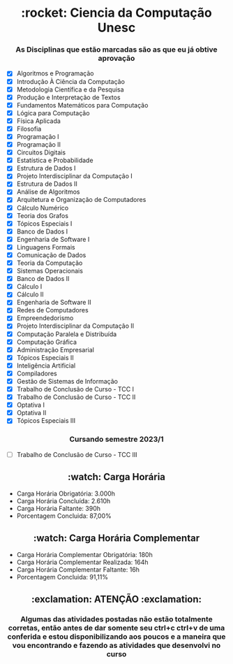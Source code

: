 <h1 align="center">
    :rocket: Ciencia da Computação Unesc
</h1>

<h3 align="center">
 As Disciplinas que estão marcadas são as que eu já obtive aprovação
</h3>

- [X] Algoritmos e Programação
- [X] Introdução À Ciência da Computação
- [X] Metodologia Científica e da Pesquisa
- [X] Produção e Interpretação de Textos
- [X] Fundamentos Matemáticos para Computação
- [X] Lógica para Computação
- [X] Física Aplicada
- [X] Filosofia
- [X] Programação I
- [X] Programação II
- [X] Circuitos Digitais
- [X] Estatística e Probabilidade
- [X] Estrutura de Dados I
- [X] Projeto Interdisciplinar da Computação I
- [X] Estrutura de Dados II
- [X] Análise de Algoritmos
- [X] Arquitetura e Organização de Computadores
- [X] Cálculo Numérico
- [X] Teoria dos Grafos
- [X] Tópicos Especiais I
- [X] Banco de Dados I
- [X] Engenharia de Software I
- [X] Linguagens Formais
- [X] Comunicação de Dados
- [X] Teoria da Computação
- [X] Sistemas Operacionais
- [X] Banco de Dados II
- [X] Cálculo I
- [X] Cálculo II
- [X] Engenharia de Software II
- [X] Redes de Computadores
- [X] Empreendedorismo
- [X] Projeto Interdisciplinar da Computação II
- [X] Computação Paralela e Distribuída
- [X] Computação Gráfica
- [X] Administração Empresarial
- [X] Tópicos Especiais II
- [X] Inteligência Artificial
- [X] Compiladores
- [X] Gestão de Sistemas de Informação
- [X] Trabalho de Conclusão de Curso - TCC I
- [X] Trabalho de Conclusão de Curso - TCC II
- [X] Optativa I
- [X] Optativa II
- [X] Tópicos Especiais III

<h3 align="center">
 Cursando semestre 2023/1
</h3>

- [ ] Trabalho de Conclusão de Curso - TCC III

<h2 align="center">
 :watch:  Carga Horária
</h2>

- Carga Horária Obrigatória: 3.000h
- Carga Horária Concluída: 2.610h
- Carga Horária Faltante: 390h
- Porcentagem Concluida: 87,00%

<h2 align="center">
 :watch:  Carga Horária Complementar
</h2>

- Carga Horária Complementar Obrigatória: 180h
- Carga Horária Complementar Realizada: 164h
- Carga Horária Complementar Faltante: 16h
- Porcentagem Concluida: 91,11%

<h2 align="center">
 :exclamation: ATENÇÃO :exclamation:
</h2>

<h3 align= "center">
Algumas das atividades postadas não estão totalmente corretas, então antes de dar somente seu ctrl+c ctrl+v de uma conferida e
estou disponibilizando aos poucos e a maneira que vou encontrando e fazendo as atividades que desenvolvi no curso
</h3>
